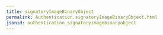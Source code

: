 ```yaml
---
title: signatoryImageBinaryObject
permalink: Authentication.signatoryImageBinaryObject.html
jsonid: authentication_signatoryimagebinaryobject
---
```

